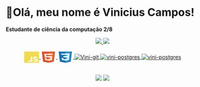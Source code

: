 # 🚀Olá, meu nome é Vinicius Campos!

<strong> Estudante de ciência da computação 2/8 </strong>

<div align="center">
  <a href="https://github.com/nicius2">
  <img height="150em" src="https://github-readme-stats.vercel.app/api?username=nicius2&show_icons=true&theme=dark" />
  <img height="150em" src="https://github-readme-stats.vercel.app/api/top-langs/?username=nicius2&layout=compact&langs_count=7&theme=dark"/>
</div>

<div align="center" style="display: inline_block"><br>
  
  <img align="center" alt="Vini-JS" height="30" width="40" src="https://raw.githubusercontent.com/devicons/devicon/master/icons/javascript/javascript-plain.svg">
  <img align="center" alt="Vini-HTML" height="30" width="40" src="https://raw.githubusercontent.com/devicons/devicon/master/icons/html5/html5-original.svg">
  <img align="center" alt="Vini-CSS" height="30" width="40" src="https://raw.githubusercontent.com/devicons/devicon/master/icons/css3/css3-original.svg">
  <img align="center" alt="Vini-git" height="30" width="40" src="https://cdn.jsdelivr.net/gh/devicons/devicon/icons/git/git-original.svg" />
  <img align="center" alt="vini-postgres" height="30" width="40" src="https://cdn.jsdelivr.net/gh/devicons/devicon/icons/postgresql/postgresql-original.svg" />
  <img align="center" alt="vini-postgres" height="30" width="40" src="https://cdn.jsdelivr.net/gh/devicons/devicon/icons/java/java-original.svg"/>
  

</div>
  <br>
  
  <div align="center"> 
 
  <a href = "mailto:camposvini025@gmail.com"><img src="https://img.shields.io/badge/-Gmail-%23333?style=for-the-badge&logo=gmail&logoColor=white" target="_blank"></a>
  <a href="https://www.linkedin.com/in/vin%C3%ADcius-campos-b08978236/" target="_blank"><img src="https://img.shields.io/badge/-LinkedIn-%230077B5?style=for-the-badge&logo=linkedin&logoColor=white" target="_blank"></a>    
  </div>
  <br>   
